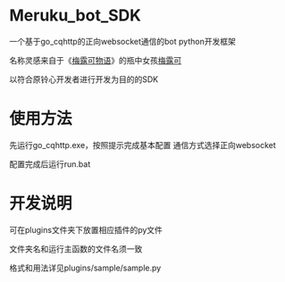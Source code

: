 # Meruku_bot_SDK
一个基于go_cqhttp的正向websocket通信的bot python开发框架

名称灵感来自于《[梅露可物语](https://mercstoria.happyelements.co.jp/)》的瓶中女孩[梅露可](https://merc-storia-english.fandom.com/wiki/Merc)

以符合原铃心开发者进行开发为目的的SDK

# 使用方法
先运行go_cqhttp.exe，按照提示完成基本配置
通信方式选择正向websocket

配置完成后运行run.bat

# 开发说明
可在plugins文件夹下放置相应插件的py文件

文件夹名和运行主函数的文件名须一致

格式和用法详见plugins/sample/sample.py
